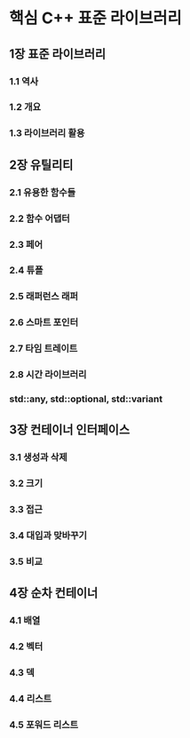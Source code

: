 # 핵심 C++ 표준 라이브러리

## 1장 표준 라이브러리

### 1.1 역사
### 1.2 개요
### 1.3 라이브러리 활용


## 2장 유틸리티

### 2.1 유용한 함수들
### 2.2 함수 어댑터
### 2.3 페어
### 2.4 튜플
### 2.5 래퍼런스 래퍼
### 2.6 스마트 포인터
### 2.7 타임 트레이트
### 2.8 시간 라이브러리
### std::any, std::optional, std::variant

## 3장 컨테이너 인터페이스

### 3.1 생성과 삭제
### 3.2 크기
### 3.3 접근
### 3.4 대입과 맞바꾸기
### 3.5 비교

## 4장 순차 컨테이너

### 4.1 배열
### 4.2 벡터
### 4.3 덱
### 4.4 리스트
### 4.5 포워드 리스트